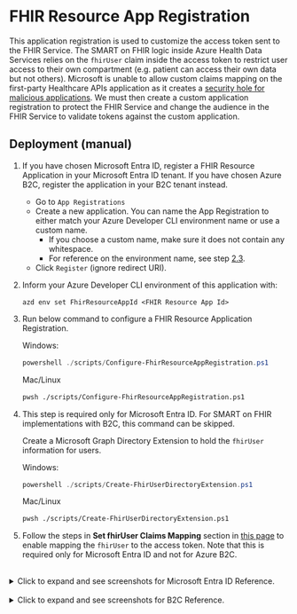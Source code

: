 # FHIR Resource App Registration

This application registration is used to customize the access token sent to the FHIR Service. The SMART on FHIR logic inside Azure Health Data Services relies on the `fhirUser` claim inside the access token to restrict user access to their own compartment (e.g. patient can access their own data but not others). Microsoft is unable to allow custom claims mapping on the first-party Healthcare APIs application as it creates a [security hole for malicious applications](https://learn.microsoft.com/azure/active-directory/develop/reference-app-manifest#acceptmappedclaims-attribute). We must then create a custom application registration to protect the FHIR Service and change the audience in the FHIR Service to validate tokens against the custom application.

## Deployment (manual)

1. If you have chosen Microsoft Entra ID, register a FHIR Resource Application in your Microsoft Entra ID tenant. If you have chosen Azure B2C, register the application in your B2C tenant instead.
    - Go to `App Registrations`
    - Create a new application. You can name the App Registration to either match your Azure Developer CLI environment name or use a custom name. 
        - If you choose a custom name, make sure it does not contain any whitespace. 
        - For reference on the environment name, see step [2.3](../deployment.md/#2-prepare-and-deploy-environment/).
    - Click `Register` (ignore redirect URI).
1. Inform your Azure Developer CLI environment of this application with:
    ```
    azd env set FhirResourceAppId <FHIR Resource App Id>
    ```
1. Run below command to configure a FHIR Resource Application Registration.
    
    Windows:
    ```powershell
    powershell ./scripts/Configure-FhirResourceAppRegistration.ps1
    ```
    
    Mac/Linux
    ```bash
    pwsh ./scripts/Configure-FhirResourceAppRegistration.ps1
    ```
1. This step is required only for Microsoft Entra ID. For SMART on FHIR implementations with B2C, this command can be skipped.
   
   Create a Microsoft Graph Directory Extension to hold the `fhirUser` information for users.
    
    Windows:
    ```powershell
    powershell ./scripts/Create-FhirUserDirectoryExtension.ps1
    ```
    
    Mac/Linux
    ```bash
    pwsh ./scripts/Create-FhirUserDirectoryExtension.ps1
    ```
1. Follow the steps in **Set fhirUser Claims Mapping** section in [this page](./set-fhir-user-mapping.md) to enable mapping the `fhirUser` to the access token. Note that this is required only for Microsoft Entra ID and not for Azure B2C.

<br />
<details>
<summary>Click to expand and see screenshots for Microsoft Entra ID Reference.</summary>

![](./images/fhir_resource_app_primary_domain.png)
![](./images/fhir_resource_app_new_app.png)
![](./images/fhir_resource_app_new_app2.png)
![](./images/fhir_resource_app_set_uri.png)
![](./images/fhir_resource_app_set_uri2.png)
![](./images/fhir_resource_app_manifest.png)
</details>

<br />
<details>
<summary>Click to expand and see screenshots for B2C Reference.</summary>

![](./images/fhir_resource_app_primary_domain_b2c.png)
![](./images/fhir_resource_app_new_app_b2c.png)
![](./images/fhir_resource_app_new_app2_b2c.png)
![](./images/fhir_resource_app_set_uri_b2c.png)
![](./images/fhir_resource_app_set_uri2_b2c.png)
![](./images/fhir_resource_app_manifest_b2c.png)
</details>